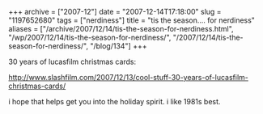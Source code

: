 +++
archive = ["2007-12"]
date = "2007-12-14T17:18:00"
slug = "1197652680"
tags = ["nerdiness"]
title = "tis the season.... for nerdiness"
aliases = ["/archive/2007/12/14/tis-the-season-for-nerdiness.html", "/wp/2007/12/14/tis-the-season-for-nerdiness/", "/2007/12/14/tis-the-season-for-nerdiness/", "/blog/134"]
+++

30 years of lucasfilm christmas cards:

http://www.slashfilm.com/2007/12/13/cool-stuff-30-years-of-lucasfilm-christmas-cards/

i hope that helps get you into the holiday spirit. i like 1981s best.

